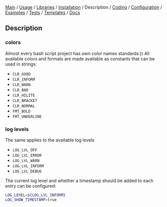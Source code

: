 [Main](../../../) / [Usage](../../../#usage) / [Libraries](../../../#libraries) / [Installation](installation.md) / Description / [Coding](coding-standards.md) / [Configuration](../../../#configuration) / [Examples](../../../#examples) / [Tests](../../../#tests) / [Templates](../../../#templates) / [Docs](../../../#documentation)

## Description

### colors
Almost every bash script project has own color names standards:))
All available colors and formats are made available as constants that can be used in strings:
* `CLR_GOOD`
* `CLR_INFORM`
* `CLR_WARN`
* `CLR_BAD`
* `CLR_HILITE`
* `CLR_BRACKET`
* `CLR_NORMAL`
* `FMT_BOLD`
* `FMT_UNDERLINE`

### log levels
The same applies to the available log levels
* `LOG_LVL_OFF`
* `LOG_LVL_ERROR`
* `LOG_LVL_WARN`
* `LOG_LVL_INFORM`
* `LOG_LVL_DEBUG`

The current log level and whether a timestamp should be added to each entry can be configured:
```bash
LOG_LEVEL=${LOG_LVL_INFORM}
LOG_SHOW_TIMESTAMP=true

